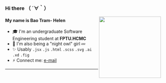 
<h3>Hi there （ ´∀｀）</h3> <img align='right' src="https://user-images.githubusercontent.com/68039038/179959200-9da19676-48f5-4632-83da-77a8e7ee9bad.gif" width="200">

<h4>My name is Bao Tram- Helen</h4> 

   -   🎓 I'm an undergraduate Software Engineering student at **FPTU.HCMC**
   -   🍑 I'm also being a "night owl" girl 💤
   -   ✨ Usably `.jsx` `.js` `.html` `.scss` `.svg` `.ai` `.xd` `.fig`
   -   ⚡️ Connect me: [e-mail](mailto:tramdb1501@gmail.com)

***
